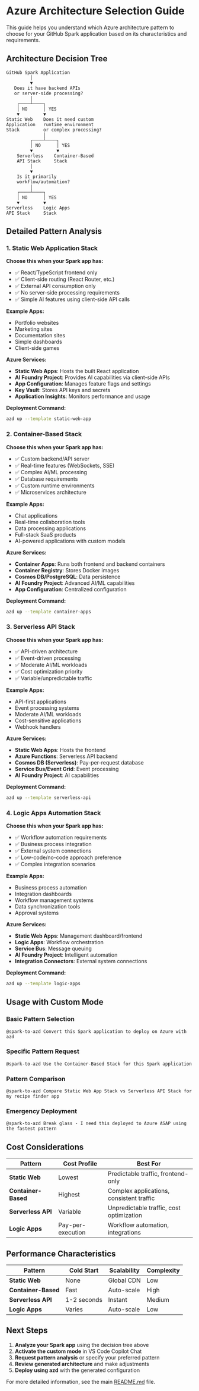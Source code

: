 # Azure Architecture Selection Guide

This guide helps you understand which Azure architecture pattern to choose for your GitHub Spark application based on its characteristics and requirements.

## Architecture Decision Tree

```
GitHub Spark Application
         │
         ▼
   Does it have backend APIs
   or server-side processing?
         │
    ┌────┴────┐
    │ NO      │ YES
    ▼         ▼
Static Web    Does it need custom
Application   runtime environment
Stack         or complex processing?
              │
         ┌────┴────┐
         │ NO      │ YES
         ▼         ▼
    Serverless    Container-Based
    API Stack     Stack
         │
         ▼
    Is it primarily
    workflow/automation?
         │
    ┌────┴────┐
    │ NO      │ YES
    ▼         ▼
Serverless    Logic Apps
API Stack     Stack
```

## Detailed Pattern Analysis

### 1. Static Web Application Stack

**Choose this when your Spark app has:**
- ✅ React/TypeScript frontend only
- ✅ Client-side routing (React Router, etc.)
- ✅ External API consumption only
- ✅ No server-side processing requirements
- ✅ Simple AI features using client-side API calls

**Example Apps:**
- Portfolio websites
- Marketing sites
- Documentation sites
- Simple dashboards
- Client-side games

**Azure Services:**
- **Static Web Apps**: Hosts the built React application
- **AI Foundry Project**: Provides AI capabilities via client-side APIs
- **App Configuration**: Manages feature flags and settings
- **Key Vault**: Stores API keys and secrets
- **Application Insights**: Monitors performance and usage

**Deployment Command:**
```bash
azd up --template static-web-app
```

### 2. Container-Based Stack

**Choose this when your Spark app has:**
- ✅ Custom backend/API server
- ✅ Real-time features (WebSockets, SSE)
- ✅ Complex AI/ML processing
- ✅ Database requirements
- ✅ Custom runtime environments
- ✅ Microservices architecture

**Example Apps:**
- Chat applications
- Real-time collaboration tools
- Data processing applications
- Full-stack SaaS products
- AI-powered applications with custom models

**Azure Services:**
- **Container Apps**: Runs both frontend and backend containers
- **Container Registry**: Stores Docker images
- **Cosmos DB/PostgreSQL**: Data persistence
- **AI Foundry Project**: Advanced AI/ML capabilities
- **App Configuration**: Centralized configuration

**Deployment Command:**
```bash
azd up --template container-apps
```

### 3. Serverless API Stack

**Choose this when your Spark app has:**
- ✅ API-driven architecture
- ✅ Event-driven processing
- ✅ Moderate AI/ML workloads
- ✅ Cost optimization priority
- ✅ Variable/unpredictable traffic

**Example Apps:**
- API-first applications
- Event processing systems
- Moderate AI/ML workloads
- Cost-sensitive applications
- Webhook handlers

**Azure Services:**
- **Static Web Apps**: Hosts the frontend
- **Azure Functions**: Serverless API backend
- **Cosmos DB (Serverless)**: Pay-per-request database
- **Service Bus/Event Grid**: Event processing
- **AI Foundry Project**: AI capabilities

**Deployment Command:**
```bash
azd up --template serverless-api
```

### 4. Logic Apps Automation Stack

**Choose this when your Spark app has:**
- ✅ Workflow automation requirements
- ✅ Business process integration
- ✅ External system connections
- ✅ Low-code/no-code approach preference
- ✅ Complex integration scenarios

**Example Apps:**
- Business process automation
- Integration dashboards
- Workflow management systems
- Data synchronization tools
- Approval systems

**Azure Services:**
- **Static Web Apps**: Management dashboard/frontend
- **Logic Apps**: Workflow orchestration
- **Service Bus**: Message queuing
- **AI Foundry Project**: Intelligent automation
- **Integration Connectors**: External system connections

**Deployment Command:**
```bash
azd up --template logic-apps
```

## Usage with Custom Mode

### Basic Pattern Selection
```
@spark-to-azd Convert this Spark application to deploy on Azure with azd
```

### Specific Pattern Request
```
@spark-to-azd Use the Container-Based Stack for this Spark application
```

### Pattern Comparison
```
@spark-to-azd Compare Static Web App Stack vs Serverless API Stack for my recipe finder app
```

### Emergency Deployment
```
@spark-to-azd Break glass - I need this deployed to Azure ASAP using the fastest pattern
```

## Cost Considerations

| Pattern | Cost Profile | Best For |
|---------|-------------|----------|
| **Static Web** | Lowest | Predictable traffic, frontend-only |
| **Container-Based** | Highest | Complex applications, consistent traffic |
| **Serverless API** | Variable | Unpredictable traffic, cost optimization |
| **Logic Apps** | Pay-per-execution | Workflow automation, integrations |

## Performance Characteristics

| Pattern | Cold Start | Scalability | Complexity |
|---------|------------|-------------|------------|
| **Static Web** | None | Global CDN | Low |
| **Container-Based** | Fast | Auto-scale | High |
| **Serverless API** | 1-2 seconds | Instant | Medium |
| **Logic Apps** | Varies | Auto-scale | Low |

## Next Steps

1. **Analyze your Spark app** using the decision tree above
2. **Activate the custom mode** in VS Code Copilot Chat
3. **Request pattern analysis** or specify your preferred pattern
4. **Review generated architecture** and make adjustments
5. **Deploy using azd** with the generated configuration

For more detailed information, see the main [README.md](README.md) file.